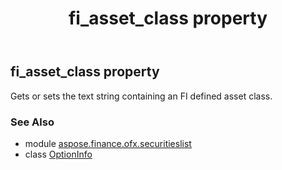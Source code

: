 ﻿---
title: fi_asset_class property
second_title: Aspose.Finance for Python via .NET API References
description: 
type: docs
weight: 50
url: /python-net/aspose.finance.ofx.securitieslist/optioninfo/fi_asset_class/
is_root: false
---

## fi_asset_class property


Gets or sets the text string containing an FI defined asset class.

### See Also
* module [aspose.finance.ofx.securitieslist](../../)
* class [OptionInfo](/finance/python-net/aspose.finance.ofx.securitieslist/optioninfo)
